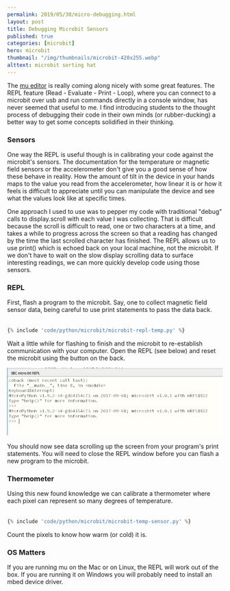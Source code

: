 ```yaml
---
permalink: 2019/05/30/micro-debugging.html
layout: post
title: Debugging Microbit Sensors
published: true
categories: [microbit]
hero: microbit
thumbnail: "/img/thumbnails/microbit-420x255.webp"
alttext: microbit sorting hat
---
```


The <a href="https://codewith.mu/">mu editor</a> is really coming along nicely with some great
features. The REPL feature (Read - Evaluate - Print - Loop), where you can connect to a microbit over usb and run commands
directly in a console window, has never seemed that useful to me. I find introducing students to
the thought process of debugging their code in their own minds (or rubber-ducking) a better way
to get some concepts solidified in their thinking.

### Sensors

One way the REPL is useful though is in calibrating your code against the microbit's sensors. The
documentation for the temperature or magnetic field sensors or the accelerometer don't give you a good
sense of how these behave in reality. How the amount of tilt in the device in your hands maps to the
value you read from the accelerometer, how linear it is or how it feels is difficult to appreciate
until you can manipulate the device and see what the values look like at specific times.

One approach I used to use was to pepper my code with traditional "debug" calls to display.scroll with each value I was
collecting. That is difficult because the scroll is difficult to read, one or two characters at a time, and
takes a while to progress across the screen so that a reading has changed by the time the last scrolled
character has finished. The REPL allows us to use print() which is echoed back on your local machine, not the microbit.
If we don't have to wait on the slow display scrolling data to surface interesting readings, we can more quickly
develop code using those sensors.

### REPL

First, flash a program to the microbit. Say, one to collect magnetic field sensor data, being careful to
use print statements to pass the data back.

```python

{% include 'code/python/microbit/microbit-repl-temp.py' %}

```

Wait a little while for flashing to finish and the microbit to re-establish communication with your computer.
Open the REPL (see below) and reset the microbit using the button on the back.

![repl](/img/posts/micro-debugging/repl.webp)

You should now see data scrolling up the screen from your program's print statements. You will need to close the REPL window
before you can flash a new program to the microbit.

### Thermometer

Using this new found knowledge we can calibrate a thermometer where each pixel can represent so many degrees of
temperature.

```python

{% include 'code/python/microbit/microbit-temp-sensor.py' %}

```

Count the pixels to know how warm (or cold) it is.

### OS Matters

If you are running mu on the Mac or on Linux, the REPL will work out of the box. If you are running it on Windows you
will probably need to install an mbed device driver.

